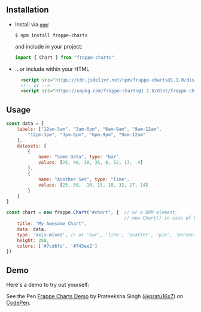 <!-- base_template: frappe_io/www/charts/charts_base.html -->
## Installation
* Install via [`npm`](https://www.npmjs.com/get-npm):

  ```console
  $ npm install frappe-charts
  ```

  and include in your project:
  ```js
  import { Chart } from "frappe-charts"
  ```

* ...or include within your HTML

  ```html
    <script src="https://cdn.jsdelivr.net/npm/frappe-charts@1.1.0/dist/frappe-charts.min.iife.js"></script>
    <!-- or -->
    <script src="https://unpkg.com/frappe-charts@1.1.0/dist/frappe-charts.min.iife.js"></script>
  ```

## Usage
```js
const data = {
    labels: ["12am-3am", "3am-6pm", "6am-9am", "9am-12am",
        "12pm-3pm", "3pm-6pm", "6pm-9pm", "9am-12am"
    ],
    datasets: [
        {
            name: "Some Data", type: "bar",
            values: [25, 40, 30, 35, 8, 52, 17, -4]
        },
        {
            name: "Another Set", type: "line",
            values: [25, 50, -10, 15, 18, 32, 27, 14]
        }
    ]
}

const chart = new frappe.Chart("#chart", {  // or a DOM element,
                                            // new Chart() in case of ES6 module with above usage
    title: "My Awesome Chart",
    data: data,
    type: 'axis-mixed', // or 'bar', 'line', 'scatter', 'pie', 'percentage'
    height: 250,
    colors: ['#7cd6fd', '#743ee2']
})
```

## Demo
Here's a demo to try out yourself:
<p data-height="299" data-theme-id="light" data-slug-hash="wjKBoq" data-default-tab="js,result"
    data-user="pratu16x7" data-embed-version="2" data-pen-title="Frappe Charts Demo" class="codepen">
    See the Pen <a href="https://codepen.io/pratu16x7/pen/wjKBoq/">Frappe Charts Demo</a>
    by Prateeksha Singh (<a href="https://codepen.io/pratu16x7">@pratu16x7</a>) on
    <a href="https://codepen.io">CodePen</a>.
</p>
<script async src="https://static.codepen.io/assets/embed/ei.js"></script>
